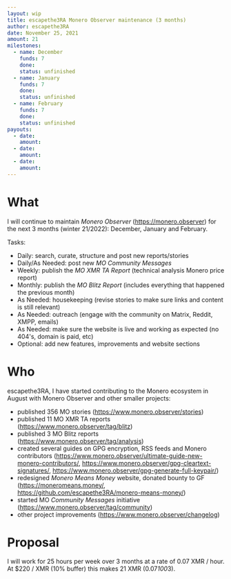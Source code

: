 ```yaml
---
layout: wip
title: escapethe3RA Monero Observer maintenance (3 months)
author: escapethe3RA
date: November 25, 2021
amount: 21
milestones:
  - name: December
    funds: 7
    done:
    status: unfinished
  - name: January
    funds: 7
    done:
    status: unfinished
  - name: February
    funds: 7
    done:
    status: unfinished
payouts:
  - date:
    amount:
  - date:
    amount:
  - date:
    amount:
---
```


# What

I will continue to maintain *Monero Observer* (https://monero.observer) for the next 3 months (winter 21/2022): December, January and February.

Tasks:

- Daily: search, curate, structure and post new reports/stories
- Daily/As Needed: post new *MO Community Messages*
- Weekly: publish the *MO XMR TA Report* (technical analysis Monero price report)
- Monthly: publish the *MO Blitz Report* (includes everything that happened the previous month)
- As Needed: housekeeping (revise stories to make sure links and content is still relevant)
- As Needed: outreach (engage with the community on Matrix, Reddit, XMPP, emails)
- As Needed: make sure the website is live and working as expected (no 404's, domain is paid, etc)
- Optional: add new features, improvements and website sections

# Who

escapethe3RA, I have started contributing to the Monero ecosystem in August with Monero Observer and other smaller projects:

- published 356 MO stories (https://www.monero.observer/stories)
- published 11 MO XMR TA reports (https://www.monero.observer/tag/blitz)
- published 3 MO Blitz reports (https://www.monero.observer/tag/analysis)
- created several guides on GPG encryption, RSS feeds and Monero contributors (https://www.monero.observer/ultimate-guide-new-monero-contributors/, https://www.monero.observer/gpg-cleartext-signatures/, https://www.monero.observer/gpg-generate-full-keypair/)
- redesigned *Monero Means Money* website, donated bounty to GF (https://moneromeans.money/, https://github.com/escapethe3RA/monero-means-money/)
- started MO *Community Messages* initiative (https://www.monero.observer/tag/community)
- other project improvements (https://www.monero.observer/changelog)
 
# Proposal

I will work for 25 hours per week over 3 months at a rate of 0.07 XMR / hour. At $220 / XMR (10% buffer) this makes 21 XMR (0.07*100*3).

